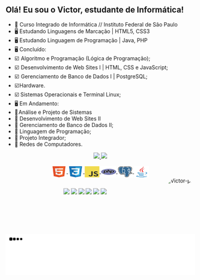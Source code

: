 ## Olá! Eu sou o Victor, estudante de Informática!
- 📖 Curso Integrado de Informática // Instituto Federal de São Paulo
- 🖥️ Estudando Linguagens de Marcação | HTML5, CSS3
- 🖥️ Estudando Linguagem de Programação | Java, PHP
- 🖥️ Concluído: 
- ☑️  Algoritmo e Programação (Lógica de Programação);
- ☑️  Desenvolvimento de Web Sites I | HTML, CSS e JavaScript;
- ☑️  Gerenciamento de Banco de Dados I | PostgreSQL;
- ☑️ Hardware. 
- ☑️ Sistemas Operacionais e Terminal Linux;
- 🖥️ Em Andamento:
- 🔲 Análise e Projeto de Sistemas
- 🔲 Desenvolvimento de Web Sites II
- 🔲 Gerenciamento de Banco de Dados II;
- 🔲 Linguagem de Programação;
- 🔲 Projeto Integrador;
- 🔲 Redes de Computadores.


<!-- GITHUB STATUS -->
<div align="center">
  <a href="https://github.com/ViictorWebTech">
  <img height="180em" src="https://github-readme-stats.vercel.app/api?username=ViictorWebTech&show_icons=true&theme=dark&include_all_commits=true&count_private=true"/>
  <img height="180em" src="https://github-readme-stats.vercel.app/api/top-langs/?username=ViictorWebTech&layout=compact&langs_count=7&theme=dark"/> 
</div>

<!-- TEMAS: dark, radical, merko, gruvbox, tokyonight, onedark, cobalt, synthwave, highcontrast, dracula -->
  
<div style="display: inline_block"><br>
  
  <!-- TECNOLOGIAS -->
<div align="center">
  
  
  <img align="center" alt="Victor-HTML" height="30" width="40" src="https://raw.githubusercontent.com/devicons/devicon/master/icons/html5/html5-original.svg">
  
  <img align="center" alt="Victor-CSS" height="30" width="40" src="https://raw.githubusercontent.com/devicons/devicon/master/icons/css3/css3-original.svg">
  
  <img align="center" alt="Victor-JavaScript" height="30" width="40" src="https://raw.githubusercontent.com/devicons/devicon/master/icons/javascript/javascript-original.svg">
 
  <img align="center" alt="Victor-PHP" height="30" width="40" src="https://raw.githubusercontent.com/devicons/devicon/master/icons/php/php-original.svg">
 
  <img align="center" alt="Victor-PostgreSQL" height="30" width="40" src="https://raw.githubusercontent.com/devicons/devicon/master/icons/postgresql/postgresql-original.svg">
 
  <img align="center" alt="Victor-Java" height="30" width="40" src="https://raw.githubusercontent.com/devicons/devicon/master/icons/java/java-original.svg">
  
  </div>
  
  <img align="right" alt="Victor-pic" height="150" style="border-radius:50px;" src="https://d1fdloi71mui9q.cloudfront.net/5MJ2xszwQD6cXigBY58V_35738fa8d3xSsx2Y?width=676&height=676">
</div>
  
  ##
 
<div> 
  
  <!-- REDES -->
  <div align="center">
  <a href="https://www.youtube.com/channel/UCMD8AJbtJl1DUl-d3YkZztA" target="_blank"><img src="https://img.shields.io/badge/YouTube-FF0000?style=for-the-badge&logo=youtube&logoColor=white" target="_blank"></a>
  <a href="https://www.instagram.com/victorguerreiro_br/" target="_blank"><img src="https://img.shields.io/badge/-Instagram-%23E4405F?style=for-the-badge&logo=instagram&logoColor=white" target="_blank"></a>
 	<a href="https://www.twitch.tv/victor_guerreiro" target="_blank"><img src="https://img.shields.io/badge/Twitch-9146FF?style=for-the-badge&logo=twitch&logoColor=white" target="_blank"></a>
 <a href="https://discord.gg/utxHV5Z" target="_blank"><img src="https://img.shields.io/badge/Discord-7289DA?style=for-the-badge&logo=discord&logoColor=white" target="_blank"></a> 
<a href="https://twitter.com/VictorGuerrei16" target="_blank"><img src="https://img.shields.io/badge/Twitter-1DA1F2?style=for-the-badge&logo=twitter&logoColor=white" target="_blank"></a>
  <a href = "mailto:victorguerreirocontact@gmail.com"><img src="https://img.shields.io/badge/-Gmail-%23333?style=for-the-badge&logo=gmail&logoColor=white" target="_blank"></a>

  </div>
 
  ![Snake animation](https://github.com/ViictorWebTech/ViictorWebTech/blob/output/github-contribution-grid-snake.svg)
 
</div>
